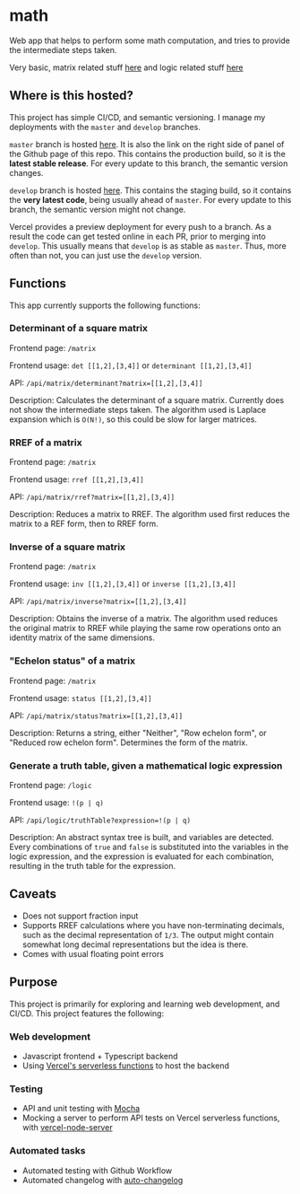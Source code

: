 # math

Web app that helps to perform some math computation, and tries to provide the intermediate steps taken.

Very basic, matrix related stuff [here](https://math-weiseng18.vercel.app/matrix) and logic related stuff [here](https://math-weiseng18.vercel.app/logic)

## Where is this hosted?

This project has simple CI/CD, and semantic versioning. I manage my deployments with the `master` and `develop` branches.

`master` branch is hosted [here](https://math-weiseng18.vercel.app). It is also the link on the right side of panel of the Github page of this repo. This contains the production build, so it is the **latest stable release**. For every update to this branch, the semantic version changes.

`develop` branch is hosted [here](https://math-weiseng18-staging.vercel.app). This contains the staging build, so it contains the **very latest code**, being usually ahead of `master`. For every update to this branch, the semantic version might not change.

Vercel provides a preview deployment for every push to a branch. As a result the code can get tested online in each PR, prior to merging into `develop`. This usually means that `develop` is as stable as `master`. Thus, more often than not, you can just use the `develop` version.

## Functions

This app currently supports the following functions:

### Determinant of a square matrix

Frontend page: `/matrix`

Frontend usage: `det [[1,2],[3,4]]` or `determinant [[1,2],[3,4]]`

API: `/api/matrix/determinant?matrix=[[1,2],[3,4]]`

Description: Calculates the determinant of a square matrix. Currently does not show the intermediate steps taken. The algorithm used is Laplace expansion which is `O(N!)`, so this could be slow for larger matrices.

### RREF of a matrix

Frontend page: `/matrix`

Frontend usage: `rref [[1,2],[3,4]]`

API: `/api/matrix/rref?matrix=[[1,2],[3,4]]`

Description: Reduces a matrix to RREF. The algorithm used first reduces the matrix to a REF form, then to RREF form.

### Inverse of a square matrix

Frontend page: `/matrix`

Frontend usage: `inv [[1,2],[3,4]]` or `inverse [[1,2],[3,4]]`

API: `/api/matrix/inverse?matrix=[[1,2],[3,4]]`

Description: Obtains the inverse of a matrix. The algorithm used reduces the original matrix to RREF while playing the same row operations onto an identity matrix of the same dimensions.

### "Echelon status" of a matrix

Frontend page: `/matrix`

Frontend usage: `status [[1,2],[3,4]]`

API: `/api/matrix/status?matrix=[[1,2],[3,4]]`

Description: Returns a string, either "Neither", "Row echelon form", or "Reduced row echelon form". Determines the form of the matrix.

### Generate a truth table, given a mathematical logic expression

Frontend page: `/logic`

Frontend usage: `!(p | q)`

API: `/api/logic/truthTable?expression=!(p | q)`

Description: An abstract syntax tree is built, and variables are detected. Every combinations of `true` and `false` is substituted into the variables in the logic expression, and the expression is evaluated for each combination, resulting in the truth table for the expression.

## Caveats

- Does not support fraction input
- Supports RREF calculations where you have non-terminating decimals, such as the decimal representation of `1/3`. The output might contain somewhat long decimal representations but the idea is there.
- Comes with usual floating point errors

## Purpose

This project is primarily for exploring and learning web development, and CI/CD. This project features the following:

### Web development

- Javascript frontend + Typescript backend
- Using [Vercel's serverless functions](https://vercel.com/docs/serverless-functions/introduction) to host the backend

### Testing

- API and unit testing with [Mocha](https://mochajs.org/)
- Mocking a server to perform API tests on Vercel serverless functions, with [vercel-node-server](https://github.com/ctrlplusb/vercel-node-server)

### Automated tasks

- Automated testing with Github Workflow
- Automated changelog with [auto-changelog](https://github.com/cookpete/auto-changelog)
